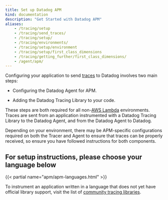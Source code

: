 ```yaml
---
title: Set up Datadog APM
kind: documentation
description: "Get Started with Datadog APM"
aliases:
    - /tracing/setup
    - /tracing/send_traces/
    - /tracing/setup/
    - /tracing/environments/
    - /tracing/setup/environment
    - /tracing/setup/first_class_dimensions
    - /tracing/getting_further/first_class_dimensions/
    - /agent/apm/
---
```


Configuring your application to send [traces][1] to Datadog involves two main steps:

- Configuring the Datadog Agent for APM.

- Adding the Datadog Tracing Library to your code.

These steps are both required for all non-[AWS Lambda][2] environments.  Traces are sent from an application instrumented with a Datadog Tracing Library to the Datadog Agent, and from the Datadog Agent to Datadog.

Depending on your environment, there may be APM-specific configurations required on both the Tracer and Agent to ensure that traces can be properly received, so ensure you have followed instructions for both components.

## For setup instructions, please choose your language below

{{< partial name="apm/apm-languages.html" >}}

To instrument an application written in a language that does not yet have official library support, visit the list of [community tracing libraries][3].

[1]: /tracing/visualization/#trace
[2]: /tracing/setup_overview/serverless_functions/
[3]: /developers/libraries/#apm-tracing-client-libraries
